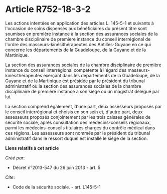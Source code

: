 # Article R752-18-3-2

Les actions intentées en application des articles L. 145-5-1 et suivants à l'occasion de soins dispensés aux bénéficiaires du
présent titre sont soumises en première instance à la section des assurances sociales de la chambre disciplinaire de première
instance du conseil interrégional de l'ordre des masseurs-kinésithérapeutes des Antilles-Guyane en ce qui concerne les
départements de la Guadeloupe, de la Guyane et de la Martinique. 

La section des assurances sociales de la chambre disciplinaire de première instance du conseil interrégional compétente à
l'égard des masseurs-kinésithérapeutes exerçant dans les départements de la Guadeloupe, de la Guyane et de la Martinique est
présidée par le président du tribunal administratif où la section des assurances sociales de la chambre disciplinaire de
première instance a son siège ou un magistrat délégué par lui. 

La section comprend également, d'une part, deux assesseurs proposés par le conseil interrégional et choisis en son sein et,
d'autre part, deux assesseurs proposés conjointement par les trois caisses générales de sécurité sociale, après consultation
des médecins-conseils régionaux, parmi les médecins-conseils titulaires chargés du contrôle médical dans ces régions. Les
assesseurs sont nommés par le président du tribunal administratif dans le ressort duquel est installé le siège de la section.

**Liens relatifs à cet article**

_Créé par_:

  - Décret n°2013-547 du 26 juin 2013 - art. 5

_Cite_:

  - Code de la sécurité sociale. - art. L145-5-1
